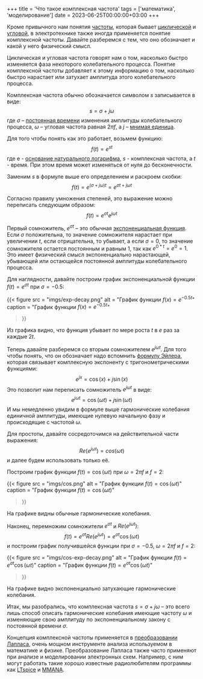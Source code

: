 +++
title = 'Что такое комплексная частота'
tags = ['математика', 'моделирование']
date = 2023-06-25T00:00:00+03:00
+++

Кроме привычного нам понятия [частоты](https://ru.wikipedia.org/wiki/Частота),
которая бывает
[циклической](https://ru.wikipedia.org/wiki/Частота#Термины:_циклическая_частота,_угловая_частота)
и [угловой](https://ru.wikipedia.org/wiki/Угловая_частота), в электротехнике
также иногда применяется понятие комплексной частоты. Давайте разберемся с тем,
что оно обозначает и какой у него физический смысл.

Циклическая и угловая частота говорят нам о том, насколько быстро изменяется
фаза некоторого колебательного процесса. Понятие комплексной частоты добавляет к
этому информацию о том, насколько быстро нарастает или затухает амплитуда этого
колебательного процесса.

Комплексная частота обычно обозначается символом $s$ записывается в виде: $$s =
\sigma + j\omega$$ где $\sigma$ – [постоянная
времени](https://ru.wikipedia.org/wiki/Постоянная_времени) изменения амплитуды
колебательного процесса, $\omega$ – угловая частота равная $2\pi f$, а $j$ –
[мнимая единица](https://ru.wikipedia.org/wiki/Мнимая_единица).

Для того чтобы понять как это работает, возьмем функцию: $$f(t) = e^{st}$$ где e -
[основание натурального логарифма](https://ru.wikipedia.org/wiki/E_(число)),
$s$ - комплексная частота, а $t$ - время. При этом время может изменяться от
нуля до бесконечности.

Заменим $s$ в формуле выше его определением и раскроем скобки: $$f(t) =
e^{(\sigma + j\omega)t} = e^{\sigma t + j\omega t}$$

Согласно правилу умножения степеней, это выражение можно переписать следующим
образом: $$f(t) = e^{\sigma t} e^{j\omega t}$$

Первый сомножитель, $e^{\sigma t}$ – это обычная [экспоненциальная
функция](https://ru.wikipedia.org/wiki/Экспонента). Если $\sigma$ положительна,
то значение сомножителя нарастает при увеличении $t$, если отрицательна, то
убывает, а если $\sigma = 0$, то значение сомножителя остается постоянным и
равным 1, так как $e^{0 * t} = e^{0} = 1$. Это имеет физический смысл
экспоненциально нарастающей, убывающей или остающейся постоянной амплитуды
колебательного процесса.

Для наглядности, давайте построим график экспоненциальной функции $f(t) =
e^{\sigma t}$ при $\sigma = -0.5$:

{{< figure
    src = "imgs/exp-decay.png"
    alt = "График функции $f(x) = e^{-0.5t}$"
    caption = "График функции $f(x) = e^{-0.5t}$"
>}}

Из графика видно, что функция убывает по мере роста $t$ в $e$ раз за каждые $2t$.

Теперь давайте разберемся со вторым сомножителем $e^{j\omega t}$. Для того чтобы
понять, что он обозначает надо вспомнить [формулу
Эйлера](https://ru.wikipedia.org/wiki/Формула_Эйлера), которая связывает
комплексную экспоненту с тригонометрическими функциями: $$e^{jx} = \cos(x) +
j\sin(x)$$ Это позволит нам переписать сомножитель $e^{j\omega t}$ в виде:
$$e^{j\omega t} = \cos(\omega t) + j\sin(\omega t)$$ И мы немедленно увидим в
формуле выше гармонические колебания единичной амплитуды, имеющие нулевую
начальную фазу и происходящие с частотой $\omega$.

Для простоты, давайте сосредоточимся на действительной части выражения:
$$Re(e^{j\omega t}) = cos(\omega t)$$ и далее будем использовать только её.

Построим график функции $f(t) = \cos(\omega t)$ при $\omega = 2\pi
f$ и $f = 2$:

{{< figure
    src = "imgs/cos.png"
    alt = "График функции $f(t) = \cos(\omega t)$"
    caption = "График функции $f(t) = \cos(\omega t)$"
>}}

На графике видны обычные гармонические колебания.

Наконец, перемножим сомножители $e^{\sigma t}$ и $Re(e^{j\omega t})$: $$f(t) =
e^{\sigma t} Re(e^{j\omega t}) = e^{\sigma t}\cos(\omega t)$$ и построим график
получившейся функции при $\sigma = -0.5$, $\omega = 2\pi f$ и $f = 2$:

{{< figure
    src = "imgs/cos-exp-decay.png"
    alt = "График функции $f(t) = e^{\sigma t}\cos(\omega t)$"
    caption = "График функции $f(t) = e^{\sigma t}\cos(\omega t)$"
>}}

На графике видно экспоненциально затухающие гармонические колебания.

Итак, мы разобрались, что комплексная частота $s = \sigma + j\omega$ – это всего
лишь способ описать гармонические колебания имеющие частоту $\omega$ и
изменяющие свою амплитуду по экспоненциальному закону с постоянной времени $\sigma$.

Концепция комплексной частоты применяется в [преобразовании
Лапласа](https://ru.wikipedia.org/wiki/Преобразование_Лапласа), очень мощном
инструменте анализа используемом в математике и физике. Преобразование Лапласа
также часто применяют при анализе и моделировании электронных схем. Например, с
ним могут работать такие хорошо известные радиолюбителям программы как
[LTspice](https://www.analog.com/en/design-center/design-tools-and-calculators/ltspice-simulator.html)
и [MMANA](http://gal-ana.de/basicmm/ru/).
